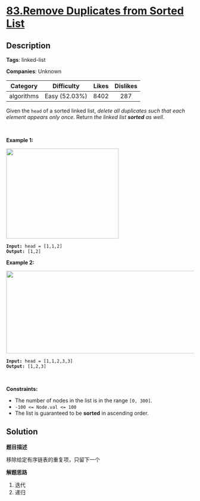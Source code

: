 # [83.Remove Duplicates from Sorted List](https://leetcode.com/problems/remove-duplicates-from-sorted-list/description/)

## Description

**Tags**: linked-list

**Companies**: Unknown

| Category | Difficulty | Likes | Dislikes |
| :------: | :--------: | :---: | :------: |
| algorithms | Easy (52.03%) | 8402 | 287 |

<p>Given the <code>head</code> of a sorted linked list, <em>delete all duplicates such that each element appears only once</em>. Return <em>the linked list <strong>sorted</strong> as well</em>.</p>
<p>&nbsp;</p>
<p><strong class="example">Example 1:</strong></p>
<img alt="" src="https://assets.leetcode.com/uploads/2021/01/04/list1.jpg" style="width: 302px; height: 242px;" />
<pre><code><strong>Input:</strong> head = [1,1,2]
<strong>Output:</strong> [1,2]</code></pre>
<p><strong class="example">Example 2:</strong></p>
<img alt="" src="https://assets.leetcode.com/uploads/2021/01/04/list2.jpg" style="width: 542px; height: 222px;" />
<pre><code><strong>Input:</strong> head = [1,1,2,3,3]
<strong>Output:</strong> [1,2,3]</code></pre>
<p>&nbsp;</p>
<p><strong>Constraints:</strong></p>
<ul>
  <li>The number of nodes in the list is in the range <code>[0, 300]</code>.</li>
  <li><code>-100 &lt;= Node.val &lt;= 100</code></li>
  <li>The list is guaranteed to be <strong>sorted</strong> in ascending order.</li>
</ul>

## Solution

**题目描述**

移除给定有序链表的重复项，只留下一个

**解题思路**

1. 迭代
2. 递归

